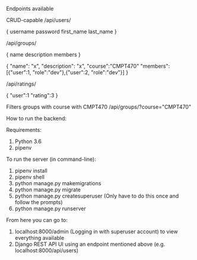 Endpoints available

CRUD-capable
/api/users/

{
    username
    password
    first_name
    last_name
}

/api/groups/

{
    name
    description
    members
}

{
    "name": "x",
    "description": "x",
    "course":"CMPT470"
    "members": [{"user":1, "role":"dev"},{"user":2, "role":"dev"}]
}

/api/ratings/

{
    "user":1
    "rating":3
}

Filters groups with course with CMPT470
/api/groups/?course="CMPT470"

How to run the backend:

Requirements:
1. Python 3.6
2. pipenv

To run the server (in command-line):
1. pipenv install
2. pipenv shell
3. python manage.py makemigrations
4. python manage.py migrate
5. python manage.py createsuperuser (Only have to do this once and follow the prompts)
6. python manage.py runserver

From here you can go to:
1. localhost:8000/admin (Logging in with superuser account) to view everything available
2. Django REST API UI using an endpoint mentioned above (e.g. localhost:8000/api/users)
